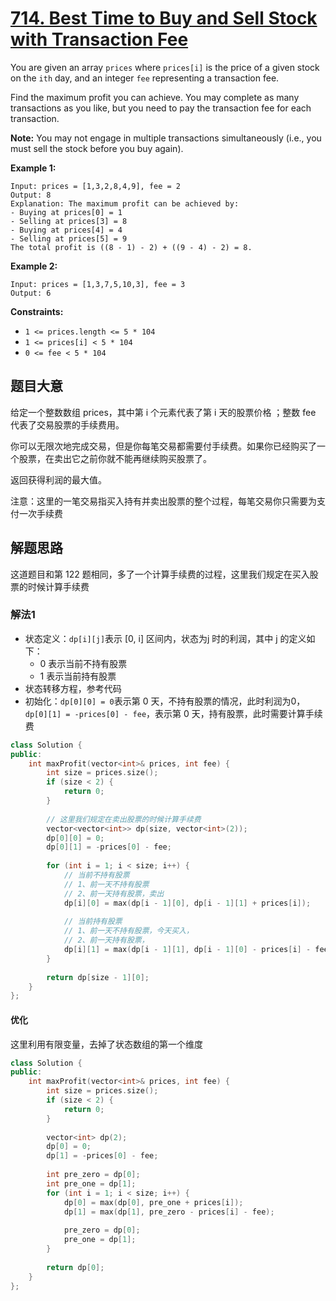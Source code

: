# [714. Best Time to Buy and Sell Stock with Transaction Fee](https://leetcode.com/problems/best-time-to-buy-and-sell-stock-with-transaction-fee/)

You are given an array `prices` where `prices[i]` is the price of a given stock on the `ith` day, and an integer `fee` representing a transaction fee.

Find the maximum profit you can achieve. You may complete as many transactions as you like, but you need to pay the transaction fee for each transaction.

**Note:** You may not engage in multiple transactions simultaneously (i.e., you must sell the stock before you buy again).

 

**Example 1:**

```
Input: prices = [1,3,2,8,4,9], fee = 2
Output: 8
Explanation: The maximum profit can be achieved by:
- Buying at prices[0] = 1
- Selling at prices[3] = 8
- Buying at prices[4] = 4
- Selling at prices[5] = 9
The total profit is ((8 - 1) - 2) + ((9 - 4) - 2) = 8.
```

**Example 2:**

```
Input: prices = [1,3,7,5,10,3], fee = 3
Output: 6
```

 

**Constraints:**

- `1 <= prices.length <= 5 * 104`
- `1 <= prices[i] < 5 * 104`
- `0 <= fee < 5 * 104`

## 题目大意

给定一个整数数组 prices，其中第 i 个元素代表了第 i 天的股票价格 ；整数 fee 代表了交易股票的手续费用。

你可以无限次地完成交易，但是你每笔交易都需要付手续费。如果你已经购买了一个股票，在卖出它之前你就不能再继续购买股票了。

返回获得利润的最大值。

注意：这里的一笔交易指买入持有并卖出股票的整个过程，每笔交易你只需要为支付一次手续费

## 解题思路

这道题目和第 122 题相同，多了一个计算手续费的过程，这里我们规定在买入股票的时候计算手续费

### 解法1

* 状态定义：`dp[i][j]`表示 [0, i] 区间内，状态为j 时的利润，其中 j 的定义如下：
  * 0 表示当前不持有股票
  * 1 表示当前持有股票
* 状态转移方程，参考代码
* 初始化：`dp[0][0] = 0`表示第 0 天，不持有股票的情况，此时利润为0，`dp[0][1] = -prices[0] - fee`，表示第 0 天，持有股票，此时需要计算手续费

````c++
class Solution {
public:
    int maxProfit(vector<int>& prices, int fee) {
        int size = prices.size();
        if (size < 2) {
            return 0;
        }
        
        // 这里我们规定在卖出股票的时候计算手续费
        vector<vector<int>> dp(size, vector<int>(2));
        dp[0][0] = 0;
        dp[0][1] = -prices[0] - fee;
        
        for (int i = 1; i < size; i++) {
            // 当前不持有股票
            // 1、前一天不持有股票
            // 2、前一天持有股票，卖出
            dp[i][0] = max(dp[i - 1][0], dp[i - 1][1] + prices[i]);
            
            // 当前持有股票
            // 1、前一天不持有股票，今天买入，
            // 2、前一天持有股票，
            dp[i][1] = max(dp[i - 1][1], dp[i - 1][0] - prices[i] - fee);
        }
        
        return dp[size - 1][0];
    }
};
````

#### 优化

这里利用有限变量，去掉了状态数组的第一个维度

````c++
class Solution {
public:
    int maxProfit(vector<int>& prices, int fee) {
        int size = prices.size();
        if (size < 2) {
            return 0;
        }
        
        vector<int> dp(2);
        dp[0] = 0;
        dp[1] = -prices[0] - fee;
        
        int pre_zero = dp[0];
        int pre_one = dp[1];
        for (int i = 1; i < size; i++) {
            dp[0] = max(dp[0], pre_one + prices[i]);
            dp[1] = max(dp[1], pre_zero - prices[i] - fee);
            
            pre_zero = dp[0];
            pre_one = dp[1];
        }
        
        return dp[0];
    }
};
````

